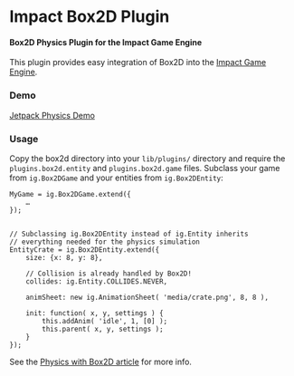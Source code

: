 Impact Box2D Plugin
==========

#### Box2D Physics Plugin for the Impact Game Engine ####

This plugin provides easy integration of Box2D into the [Impact Game Engine](http://impactjs.com/).


### Demo ###

[Jetpack Physics Demo](http://impactjs.com/demos/physics/)



### Usage ###

Copy the box2d directory into your `lib/plugins/` directory and require the `plugins.box2d.entity` and `plugins.box2d.game` files. Subclass your game from `ig.Box2DGame` and your entities from `ig.Box2DEntity`:

	MyGame = ig.Box2DGame.extend({
		…
	});


	// Subclassing ig.Box2DEntity instead of ig.Entity inherits
	// everything needed for the physics simulation
	EntityCrate = ig.Box2DEntity.extend({
		size: {x: 8, y: 8},
		
		// Collision is already handled by Box2D!
		collides: ig.Entity.COLLIDES.NEVER,
		
		animSheet: new ig.AnimationSheet( 'media/crate.png', 8, 8 ),
		
		init: function( x, y, settings ) {
			this.addAnim( 'idle', 1, [0] );
			this.parent( x, y, settings );
		}
	});


See the [Physics with Box2D article](http://impactjs.com/documentation/physics-with-box2d) for more info.